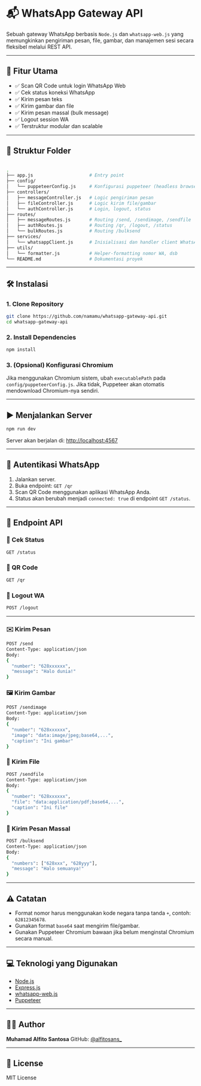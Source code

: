 
# 📬 WhatsApp Gateway API

Sebuah gateway WhatsApp berbasis `Node.js` dan `whatsapp-web.js` yang memungkinkan pengiriman pesan, file, gambar, dan manajemen sesi secara fleksibel melalui REST API.

---

## 🚀 Fitur Utama

- ✅ Scan QR Code untuk login WhatsApp Web
- ✅ Cek status koneksi WhatsApp
- ✅ Kirim pesan teks
- ✅ Kirim gambar dan file
- ✅ Kirim pesan massal (bulk message)
- ✅ Logout session WA
- ✅ Terstruktur modular dan scalable

---

## 📁 Struktur Folder

```bash

.
├── app.js                     # Entry point
├── config/
│   └── puppeteerConfig.js     # Konfigurasi puppeteer (headless browser)
├── controllers/
│   ├── messageController.js   # Logic pengiriman pesan
│   ├── fileController.js      # Logic kirim file/gambar
│   └── authController.js      # Login, logout, status
├── routes/
│   ├── messageRoutes.js       # Routing /send, /sendimage, /sendfile
│   ├── authRoutes.js          # Routing /qr, /logout, /status
│   └── bulkRoutes.js          # Routing /bulksend
├── services/
│   └── whatsappClient.js      # Inisialisasi dan handler client WhatsApp
├── utils/
│   └── formatter.js           # Helper-formatting nomor WA, dsb
└── README.md                  # Dokumentasi proyek
```

---

## 🛠️ Instalasi

### 1. Clone Repository

```bash
git clone https://github.com/namamu/whatsapp-gateway-api.git
cd whatsapp-gateway-api
```

### 2. Install Dependencies

```bash
npm install
```

### 3. (Opsional) Konfigurasi Chromium

Jika menggunakan Chromium sistem, ubah `executablePath` pada `config/puppeteerConfig.js`.
Jika tidak, Puppeteer akan otomatis mendownload Chromium-nya sendiri.

---

## ▶️ Menjalankan Server

```bash
npm run dev
```

Server akan berjalan di: [http://localhost:4567](http://localhost:4567)

---

## 🔐 Autentikasi WhatsApp

1. Jalankan server.
2. Buka endpoint: `GET /qr`
3. Scan QR Code menggunakan aplikasi WhatsApp Anda.
4. Status akan berubah menjadi `connected: true` di endpoint `GET /status`.

---

## 📮 Endpoint API

### 🔹 Cek Status

```bash
GET /status
```

### 🔹 QR Code

```bash
GET /qr
```

### 🔹 Logout WA

```bash
POST /logout
```

---

### ✉️ Kirim Pesan

```bash
POST /send
Content-Type: application/json
Body:
{
  "number": "628xxxxxx",
  "message": "Halo dunia!"
}
```

### 🖼️ Kirim Gambar

```bash
POST /sendimage
Content-Type: application/json
Body:
{
  "number": "628xxxxxx",
  "image": "data:image/jpeg;base64,...",
  "caption": "Ini gambar"
}
```

### 📎 Kirim File

```bash
POST /sendfile
Content-Type: application/json
Body:
{
  "number": "628xxxxxx",
  "file": "data:application/pdf;base64,...",
  "caption": "Ini file"
}
```

### 📢 Kirim Pesan Massal

```bash
POST /bulksend
Content-Type: application/json
Body:
{
  "numbers": ["628xxx", "628yyy"],
  "message": "Halo semuanya!"
}
```

---

## ⚠️ Catatan

- Format nomor harus menggunakan kode negara tanpa tanda `+`, contoh: `62812345678`.
- Gunakan format `base64` saat mengirim file/gambar.
- Gunakan Puppeteer Chromium bawaan jika belum menginstal Chromium secara manual.

---

## 💻 Teknologi yang Digunakan

- [Node.js](https://nodejs.org/)
- [Express.js](https://expressjs.com/)
- [whatsapp-web.js](https://wwebjs.dev/)
- [Puppeteer](https://pptr.dev/)

---

## 🧑‍💻 Author

**Muhamad Alfito Santosa**
GitHub: [@alfitosans\_](https://github.com/alfitosans_)

---

## 📃 License

MIT License
